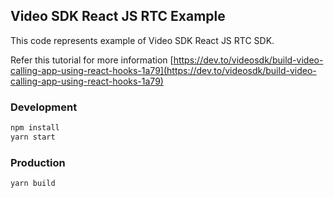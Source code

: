 ## Video SDK React JS RTC Example
This code represents example of Video SDK React JS RTC SDK. 

Refer this tutorial for more information 
[https://dev.to/videosdk/build-video-calling-app-using-react-hooks-1a79](https://dev.to/videosdk/build-video-calling-app-using-react-hooks-1a79)

### Development 
```js
npm install
yarn start
```

### Production 
```js
yarn build
```
